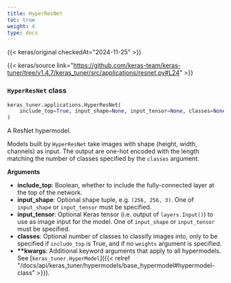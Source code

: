 ```yaml
---
title: HyperResNet
toc: true
weight: 4
type: docs
---
```


{{< keras/original checkedAt="2024-11-25" >}}

{{< keras/source link="https://github.com/keras-team/keras-tuner/tree/v1.4.7/keras_tuner/src/applications/resnet.py#L24" >}}

### `HyperResNet` class

```python
keras_tuner.applications.HyperResNet(
    include_top=True, input_shape=None, input_tensor=None, classes=None, **kwargs
)
```

A ResNet hypermodel.

Models built by `HyperResNet` take images with shape (height, width,
channels) as input. The output are one-hot encoded with the length matching
the number of classes specified by the `classes` argument.

**Arguments**

- **include_top**: Boolean, whether to include the fully-connected layer at
  the top of the network.
- **input_shape**: Optional shape tuple, e.g. `(256, 256, 3)`. One of
  `input_shape` or `input_tensor` must be specified.
- **input_tensor**: Optional Keras tensor (i.e. output of `layers.Input()`)
  to use as image input for the model. One of `input_shape` or
  `input_tensor` must be specified.
- **classes**: Optional number of classes to classify images into, only to be
  specified if `include_top` is True, and if no `weights` argument is
  specified.
- **\*\*kwargs**: Additional keyword arguments that apply to all hypermodels.
  See [`keras_tuner.HyperModel`]({{< relref "/docs/api/keras_tuner/hypermodels/base_hypermodel#hypermodel-class" >}}).
